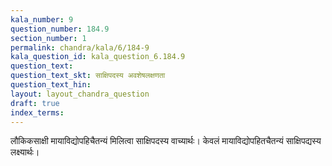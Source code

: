 ```yaml
---
kala_number: 9
question_number: 184.9
section_number: 1
permalink: chandra/kala/6/184-9
kala_question_id: kala_question_6.184.9
question_text: 
question_text_skt: साक्षिपदस्य अवशेषलक्षणता
question_text_hin: 
layout: layout_chandra_question
draft: true
index_terms:
---
```


<!-- skt-start -->
लौकिकसाक्षी मायाविद्योपहिचैतन्यं मिलित्वा साक्षिपदस्य वाच्यार्थः। केवलं मायाविद्योपहितचैतन्यं साक्षिपद्यस्य लक्ष्यार्थः।
<!-- skt-end -->

<!-- eng-start -->
<!-- eng-end -->

